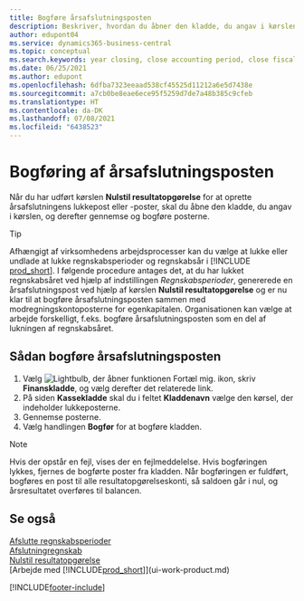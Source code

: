 ```yaml
---
title: Bogføre årsafslutningsposten
description: Beskriver, hvordan du åbner den kladde, du angav i kørslen Nulstil resultatopgørelse, og derefter gennemser og bogfører årsafslutningsposten.
author: edupont04
ms.service: dynamics365-business-central
ms.topic: conceptual
ms.search.keywords: year closing, close accounting period, close fiscal year, bank account detailed trial balance
ms.date: 06/25/2021
ms.author: edupont
ms.openlocfilehash: 6dfba7323eeaad538cf45525d11212a6e5d7438e
ms.sourcegitcommit: a7cb0be8eae6ece95f5259d7de7a48b385c9cfeb
ms.translationtype: HT
ms.contentlocale: da-DK
ms.lasthandoff: 07/08/2021
ms.locfileid: "6438523"
---
```

# <a name="posting-the-year-end-closing-entry"></a>Bogføring af årsafslutningsposten

Når du har udført kørslen **Nulstil resultatopgørelse** for at oprette årsafslutningens lukkepost eller -poster, skal du åbne den kladde, du angav i kørslen, og derefter gennemse og bogføre posterne.  

> [!TIP]
> Afhængigt af virksomhedens arbejdsprocesser kan du vælge at lukke eller undlade at lukke regnskabsperioder og regnskabsår i [!INCLUDE [prod_short](includes/prod_short.md)]. I følgende procedure antages det, at du har lukket regnskabsåret ved hjælp af indstillingen *Regnskabsperioder*, genererede en årsafslutningspost ved hjælp af kørslen **Nulstil resultatopgørelse** og er nu klar til at bogføre årsafslutningsposten sammen med modregningskontoposterne for egenkapitalen. Organisationen kan vælge at arbejde forskelligt, f.eks. bogføre årsafslutningsposten som en del af lukningen af regnskabsåret.

## <a name="to-post-the-year-end-closing-entry"></a>Sådan bogføre årsafslutningsposten

1. Vælg ![Lightbulb, der åbner funktionen Fortæl mig.](media/ui-search/search_small.png "Fortæl mig, hvad du vil foretage dig") ikon, skriv **Finanskladde**, og vælg derefter det relaterede link.
2. På siden **Kassekladde** skal du i feltet **Kladdenavn** vælge den kørsel, der indeholder lukkeposterne.
3. Gennemse posterne.
4. Vælg handlingen **Bogfør** for at bogføre kladden.

> [!NOTE]  
> Hvis der opstår en fejl, vises der en fejlmeddelelse. Hvis bogføringen lykkes, fjernes de bogførte poster fra kladden. Når bogføringen er fuldført, bogføres en post til alle resultatopgørelseskonti, så saldoen går i nul, og årsresultatet overføres til balancen.

## <a name="see-also"></a>Se også

[Afslutte regnskabsperioder](year-close-account-periods.md)  
[Afslutningregnskab](year-close-books.md)  
[Nulstil resultatopgørelse](year-close-income-statement.md)  
[Arbejde med [!INCLUDE[prod_short](includes/prod_short.md)]](ui-work-product.md)


[!INCLUDE[footer-include](includes/footer-banner.md)]
